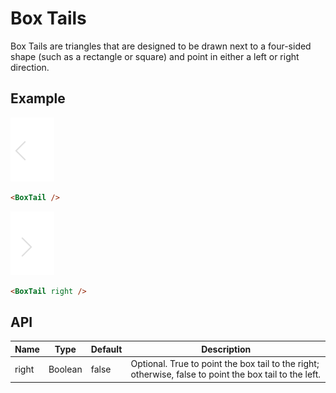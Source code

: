# Box Tails

Box Tails are triangles that are designed to be drawn next to a four-sided shape (such as a rectangle or square) and point in either a left or right direction.

## Example

![Left Box Tail](box-tail-left.png)

``` HTML
<BoxTail />
```

![Right Box Tail](box-tail-right.png)

``` HTML
<BoxTail right />
```

## API

| Name  | Type  | Default | Description |
|---|---|---|---|
| right | Boolean | false | Optional. True to point the box tail to the right; otherwise, false to point the box tail to the left. |
